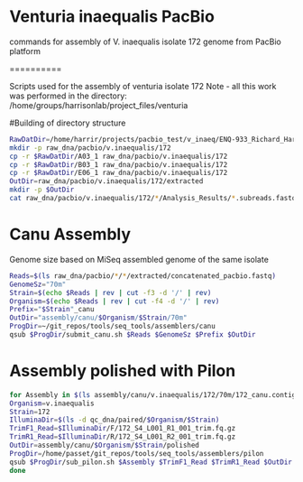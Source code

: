 # Venturia inaequalis PacBio
commands for assembly of V. inaequalis isolate 172 genome from PacBio platform

==========

Scripts used for the assembly of venturia isolate 172 
Note - all this work was performed in the directory:
/home/groups/harrisonlab/project_files/venturia


#Building of directory structure

```bash
RawDatDir=/home/harrir/projects/pacbio_test/v_inaeq/ENQ-933_Richard_Harrison_EMR.RH_PPBFX-340_S6_05-172
mkdir -p raw_dna/pacbio/v.inaequalis/172
cp -r $RawDatDir/A03_1 raw_dna/pacbio/v.inaequalis/172
cp -r $RawDatDir/B03_1 raw_dna/pacbio/v.inaequalis/172
cp -r $RawDatDir/E06_1 raw_dna/pacbio/v.inaequalis/172
OutDir=raw_dna/pacbio/v.inaequalis/172/extracted
mkdir -p $OutDir
cat raw_dna/pacbio/v.inaequalis/172/*/Analysis_Results/*.subreads.fastq > $OutDir/concatenated_pacbio.fastq
```
# Canu Assembly

Genome size based on MiSeq assembled genome of the same isolate

```bash
Reads=$(ls raw_dna/pacbio/*/*/extracted/concatenated_pacbio.fastq)
GenomeSz="70m"
Strain=$(echo $Reads | rev | cut -f3 -d '/' | rev)
Organism=$(echo $Reads | rev | cut -f4 -d '/' | rev)
Prefix="$Strain"_canu
OutDir="assembly/canu/$Organism/$Strain/70m"
ProgDir=~/git_repos/tools/seq_tools/assemblers/canu
qsub $ProgDir/submit_canu.sh $Reads $GenomeSz $Prefix $OutDir
```


# Assembly polished with Pilon

```bash
for Assembly in $(ls assembly/canu/v.inaequalis/172/70m/172_canu.contigs.fasta); do
Organism=v.inaequalis
Strain=172
IlluminaDir=$(ls -d qc_dna/paired/$Organism/$Strain)
TrimF1_Read=$IlluminaDir/F/172_S4_L001_R1_001_trim.fq.gz
TrimR1_Read=$IlluminaDir/R/172_S4_L001_R2_001_trim.fq.gz
OutDir=assembly/canu/$Organism/$Strain/polished
ProgDir=/home/passet/git_repos/tools/seq_tools/assemblers/pilon
qsub $ProgDir/sub_pilon.sh $Assembly $TrimF1_Read $TrimR1_Read $OutDir
done
```
<!--
quast for stats
```bash
 ProgDir=/home/passet/git_repos/tools/seq_tools/assemblers/assembly_qc/quast
  for Assembly in $(ls assembly/canu/*/*/polished/pilon.fasta); do
    Strain=$(echo $Assembly | rev | cut -f2 -d '/' | rev)
    Organism=$(echo $Assembly | rev | cut -f3 -d '/' | rev)  
    OutDir=assembly/canu/$Organism/$Strain/polished
    qsub $ProgDir/sub_quast.sh $Assembly $OutDir
  done
  ```

#Spades Assembly

```bash
for PacBioDat in $(ls raw_dna/pacbio/*/*/extracted/concatenated_pacbio.fastq)
do
    Organism=$(echo $PacBioDat | rev | cut -f4 -d '/' | rev)
    Strain=$(echo $PacBioDat | rev | cut -f3 -d '/' | rev)
    IlluminaDir=$(ls -d qc_dna/paired/$Organism/$Strain)
    TrimF_Read=$(ls $IlluminaDir/F/172_S4_L001_R1_001_trim.fq.gz)
    TrimR_Read=$(ls $IlluminaDir/R/172_S4_L001_R2_001_trim.fq.gz)
    OutDir=assembly/spades_pacbio/$Organism/"$Strain"
    echo $TrimF_Read
    echo $TrimR_Read
    ProgDir=/home/passet/git_repos/tools/seq_tools/assemblers/spades/multiple_libraries
    qsub $ProgDir/subSpades_2lib_pacbio.sh $PacBioDat $TrimF_Read $TrimR_Read $OutDir 50
done
```
# Filter out contigs <500bp

```bash
Contigs=assembly/spades_pacbio/v.inaequalis/172/contigs.fasta
AssemblyDir=$(dirname $Contigs)
mkdir $AssemblyDir/filtered_contigs
FilterDir=/home/passet/git_repos/tools/seq_tools/assemblers/abyss
$FilterDir/filter_abyss_contigs.py $Contigs 500 > $AssemblyDir/filtered_contigs/contigs_min_500bp.fasta
```

#Merge Canu and spades assembly

```bash
for PacBioAssembly in $(ls assembly/canu/*/*/polished/pilon.fasta)
do
    Organism=v.inaequalis
    Strain=172
    HybridAssembly=$(ls assembly/spades_pacbio/$Organism/$Strain/contigs.fasta)
    OutDir=assembly/merged_canu_spades/$Organism/$Strain
    ProgDir=/home/passet/git_repos/tools/seq_tools/assemblers/quickmerge
    echo $HybridAssembly
    qsub $ProgDir/sub_quickmerge.sh $PacBioAssembly $HybridAssembly $OutDir
done
```

Polished merged assembly using Pilon

```bash
for Assembly in $(ls assembly/merged_canu_spades/v.inaequlais/172/70m/merged.fasta)
do
    Organism=v.inaequlais
    Strain=172
    Reads=$(echo $Assembly | rev | cut -f2 -d '/' | rev)
    IlluminaDirF=qc_dna/paired/v.inaequlais/172/F
    IlluminaDirR=qc_dna/paired/v.inaequalis/172/R
    TrimF_Read=$(ls $IlluminaDir/F/172_S4_L001_R1_001_trim.fq.gz)
    TrimR_Read=$(ls $IlluminaDir/R/172_S4_L001_R2_001_trim.fq.gz)
    OutDir=assembly/merged_canu_spades/$Organism/$Strain/polished/70m
    ProgDir=/home/passet/git_repos/tools/seq_tools/assemblers/pilon
    qsub $ProgDir/sub_pilon_2_libs.sh $Assembly $TrimF_Read $TrimR_Read $OutDir
done
```

Contigs renamed in accordance with ncbi recommendations

```bash
ProgDir=/home/passet/git_repos/tools/seq_tools/assemblers/assembly_qc/remove_contaminants
touch tmp.csv
for Assembly in $(ls assembly/merged_canu_spades/v.inaequalis/172/polished/70m/pilon.fasta)
do
    Organism=v.inaequalis
    Strain=172
    OutDir=assembly/merged_canu_spades/$Organism/$Strain/70m/filtered_contigs
    mkdir -p $OutDir
    $ProgDir/remove_contaminants.py --inp $Assembly --out $OutDir/"$Strain"_contigs_renamed.fasta --coord_file tmp.csv
done
rm tmp.csv
```

# Assembly stats collected using quast

```bash
ProgDir=/home/passet/git_repos/tools/seq_tools/assemblers/assembly_qc/quast
for Assembly in $(ls assembly/merged_canu_spades/v.inaequalis/172/polished/70m/pilon.fasta)
do
    Organism=v.inaequalis
    Strain=172
    OutDir=$(dirname $Assembly)
    qsub $ProgDir/sub_quast.sh $Assembly $OutDir
done
```
-->